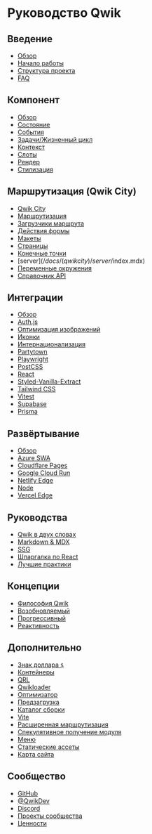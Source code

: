 # Руководство Qwik

## Введение

- [Обзор](/docs/(qwik)/index.mdx)
- [Начало работы](/docs/(qwik)/getting-started/index.mdx)
- [Структура проекта](/docs/(qwikcity)/project-structure/index.mdx)
- [FAQ](/docs/(qwik)/faq/index.mdx)

## Компонент

- [Обзор](/docs/(qwik)/components/overview/index.mdx)
- [Состояние](/docs/(qwik)/components/state/index.mdx)
- [События](/docs/(qwik)/components/events/index.mdx)
- [Задачи/Жизненный цикл](/docs/(qwik)/components/tasks/index.mdx)
- [Контекст](/docs/(qwik)/components/context/index.mdx)
- [Слоты](/docs/(qwik)/components/slots/index.mdx)
- [Рендер](/docs/(qwik)/components/rendering/index.mdx)
- [Стилизация](/docs/(qwik)/components/styles/index.mdx)

## Маршрутизация (Qwik City)

- [Qwik City](/docs/(qwikcity)/qwikcity/index.mdx)
- [Маршрутизация](/docs/(qwikcity)/routing/index.mdx)
- [Загрузчики маршрута](/docs/(qwikcity)/route-loader/index.mdx)
- [Действия формы](/docs/(qwikcity)/action/index.mdx)
- [Макеты](/docs/(qwikcity)/layout/index.mdx)
- [Страницы](/docs/(qwikcity)/pages/index.mdx)
- [Конечные точки](/docs/(qwikcity)/endpoints/index.mdx)
- [server$](/docs/(qwikcity)/server$/index.mdx)
- [Переменные окружения](/docs/(qwikcity)/env-variables/index.mdx)
- [Справочник API](/docs/(qwikcity)/api/index.mdx)

## Интеграции

- [Обзор](integrations/index.mdx)
- [Auth.js](integrations/authjs/index.mdx)
- [Оптимизация изображений](integrations/image-optimization/index.mdx)
- [Иконки](integrations/icons/index.mdx)
- [Интернационализация](integrations/i18n/index.mdx)
- [Partytown](integrations/partytown/index.mdx)
- [Playwright](integrations/playwright/index.mdx)
- [PostCSS](integrations/postcss/index.mdx)
- [React](integrations/react/index.mdx)
- [Styled-Vanilla-Extract](integrations/styled-vanilla-extract/index.mdx)
- [Tailwind CSS](integrations/tailwind/index.mdx)
- [Vitest](integrations/vitest/index.mdx)
- [Supabase](integrations/supabase/index.mdx)
- [Prisma](integrations/prisma/index.mdx)

## Развёртывание

- [Обзор](deployments/index.mdx)
- [Azure SWA](deployments/azure-swa/index.mdx)
- [Cloudflare Pages](deployments/cloudflare-pages/index.mdx)
- [Google Cloud Run](deployments/gcp-cloud-run/index.mdx)
- [Netlify Edge](deployments/netlify-edge/index.mdx)
- [Node](deployments/node/index.mdx)
- [Vercel Edge](deployments/vercel-edge/index.mdx)

## Руководства

- [Qwik в двух словах](/docs/(qwikcity)/guides/qwik-nutshell/index.mdx)
- [Markdown & MDX](/docs/(qwikcity)/guides/mdx/index.mdx)
- [SSG](/docs/(qwikcity)/guides/static-site-generation/index.mdx)
- [Шпаргалка по React](/docs/(qwikcity)/guides/react-cheat-sheet/index.mdx)
- [Лучшие практики](/docs/(qwikcity)/guides/best-practices/index.mdx)

## Концепции

- [Философия Qwik](/docs/(qwik)/think-qwik/index.mdx)
- [Возобновляемый](/docs/(qwik)/concepts/resumable/index.mdx)
- [Прогрессивный](/docs/(qwik)/concepts/progressive/index.mdx)
- [Реактивность](/docs/(qwik)/concepts/reactivity/index.mdx)

## Дополнительно

- [Знак доллара `$`](/docs/(qwik)/advanced/dollar/index.mdx)
- [Контейнеры](/docs/(qwik)/advanced/containers/index.mdx)
- [QRL](/docs/(qwik)/advanced/qrl/index.mdx)
- [Qwikloader](/docs/(qwik)/advanced/qwikloader/index.mdx)
- [Оптимизатор](/docs/(qwik)/advanced/optimizer/index.mdx)
- [Предзагрузка](/docs/(qwik)/advanced/prefetching/index.mdx)
- [Каталог сборки](/docs/(qwik)/advanced/custom-build-dir/index.mdx)
- [Vite](/docs/(qwik)/advanced/vite/index.mdx)
- [Расширенная маршрутизация](/docs/(qwikcity)/advanced/routing/index.mdx)
- [Спекулятивное получение модуля](/docs/(qwikcity)/advanced/speculative-module-fetching/index.mdx)
- [Меню](/docs/(qwikcity)/advanced/menu/index.mdx)
- [Статические ассеты](/docs/(qwikcity)/advanced/static-assets/index.mdx)
- [Карта сайта](/docs/(qwikcity)/advanced/sitemaps/index.mdx)

## Сообщество

- [GitHub](https://github.com/BuilderIO/qwik)
- [@QwikDev](https://twitter.com/QwikDev)
- [Discord](https://qwik.builder.io/chat)
- [Проекты сообщества](/community/projects/index.mdx)
- [Ценности](/community/values/index.mdx)
